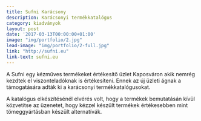 ```yaml
---
title: Sufni Karácsony
description: Karácsonyi termékkatalógus
category: kiadványok
layout: post
date: '2017-03-13T00:00:00+01:00'
image: "img/portfolio/2.jpg"
lead-image: "img/portfolio/2-full.jpg"
link: "http://sufni.eu"
link-text: sufni.eu
---
```

A Sufni egy kézműves termékeket értékesítő üzlet Kaposváron akik nemrég kezdtek el viszonteladóknak is értékesíteni. Ennek az új üzleti ágnak a támogatására adták ki a karácsonyi termékkatalógusokat.

A katalógus elkészítésénél elvérés volt, hogy a termékek bemutatásán kívül közvetítse az üzenetet, hogy kézzel készült termékek értékesebben mint tömeggyártásban készült alternatívák.
